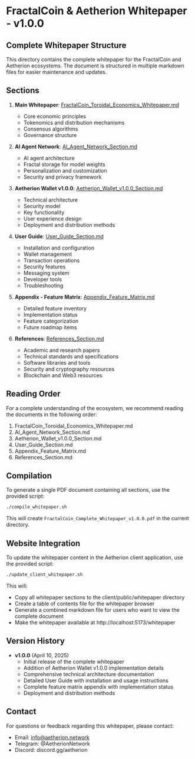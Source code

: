 # FractalCoin & Aetherion Whitepaper - v1.0.0

## Complete Whitepaper Structure

This directory contains the complete whitepaper for the FractalCoin and Aetherion ecosystems. The document is structured in multiple markdown files for easier maintenance and updates.

## Sections

1. **Main Whitepaper**: [FractalCoin_Toroidal_Economics_Whitepaper.md](./FractalCoin_Toroidal_Economics_Whitepaper.md)
   - Core economic principles
   - Tokenomics and distribution mechanisms
   - Consensus algorithms
   - Governance structure

2. **AI Agent Network**: [AI_Agent_Network_Section.md](./AI_Agent_Network_Section.md)
   - AI agent architecture
   - Fractal storage for model weights
   - Personalization and customization
   - Security and privacy framework

3. **Aetherion Wallet v1.0.0**: [Aetherion_Wallet_v1.0.0_Section.md](./Aetherion_Wallet_v1.0.0_Section.md)
   - Technical architecture
   - Security model
   - Key functionality
   - User experience design
   - Deployment and distribution methods

4. **User Guide**: [User_Guide_Section.md](./User_Guide_Section.md)
   - Installation and configuration
   - Wallet management
   - Transaction operations
   - Security features
   - Messaging system
   - Developer tools
   - Troubleshooting

5. **Appendix - Feature Matrix**: [Appendix_Feature_Matrix.md](./Appendix_Feature_Matrix.md)
   - Detailed feature inventory
   - Implementation status
   - Feature categorization
   - Future roadmap items

6. **References**: [References_Section.md](./References_Section.md)
   - Academic and research papers
   - Technical standards and specifications
   - Software libraries and tools
   - Security and cryptography resources
   - Blockchain and Web3 resources

## Reading Order

For a complete understanding of the ecosystem, we recommend reading the documents in the following order:

1. FractalCoin_Toroidal_Economics_Whitepaper.md
2. AI_Agent_Network_Section.md
3. Aetherion_Wallet_v1.0.0_Section.md
4. User_Guide_Section.md
5. Appendix_Feature_Matrix.md
6. References_Section.md

## Compilation

To generate a single PDF document containing all sections, use the provided script:

```bash
./compile_whitepaper.sh
```

This will create `FractalCoin_Complete_Whitepaper_v1.0.0.pdf` in the current directory.

## Website Integration

To update the whitepaper content in the Aetherion client application, use the provided script:

```bash
./update_client_whitepaper.sh
```

This will:
- Copy all whitepaper sections to the client/public/whitepaper directory
- Create a table of contents file for the whitepaper browser
- Generate a combined markdown file for users who want to view the complete document
- Make the whitepaper available at http://localhost:5173/whitepaper

## Version History

- **v1.0.0** (April 10, 2025)
  - Initial release of the complete whitepaper
  - Addition of Aetherion Wallet v1.0.0 implementation details
  - Comprehensive technical architecture documentation
  - Detailed User Guide with installation and usage instructions
  - Complete feature matrix appendix with implementation status
  - Deployment and distribution methods

## Contact

For questions or feedback regarding this whitepaper, please contact:
- Email: info@aetherion.network
- Telegram: @AetherionNetwork
- Discord: discord.gg/aetherion